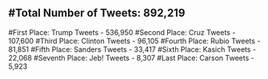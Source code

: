 #Total Number of Tweets: 892,219 
---
#First Place: Trump Tweets - 536,950
#Second Place: Cruz Tweets - 107,600
#Third Place: Clinton Tweets - 96,105
#Fourth Place: Rubio Tweets - 81,851
#Fifth Place: Sanders Tweets - 33,417
#Sixth Place: Kasich Tweets - 22,068
#Seventh Place: Jeb! Tweets - 8,307
#Last Place: Carson Tweets - 5,923
